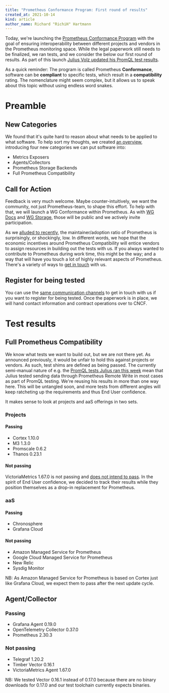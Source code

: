 ```yaml
---
title: "Prometheus Conformance Program: First round of results"
created_at: 2021-10-14
kind: article
author_name: Richard "RichiH" Hartmann
---
```


Today, we're launching the [Prometheus Conformance Program](/blog/2021/05/03/introducing-prometheus-conformance-program/) with the goal of ensuring interoperability between different projects and vendors in the Prometheus monitoring space. While the legal paperwork still needs to be finalized, we ran tests, and we consider the below our first round of results. As part of this launch [Julius Volz updated his PromQL test results](https://promlabs.com/blog/2021/10/14/promql-vendor-compatibility-round-three).

As a quick reminder: The program is called Prometheus **Conformance**, software can be **compliant** to specific tests, which result in a **compatibility** rating. The nomenclature might seem complex, but it allows us to speak about this topic without using endless word snakes.

# Preamble

## New Categories

We found that it's quite hard to reason about what needs to be applied to what software. To help sort my thoughts, we created [an overview](https://docs.google.com/document/d/1VGMme9RgpclqF4CF2woNmgFqq0J7nqHn-l72uNmAxhA), introducing four new categories we can put software into:

* Metrics Exposers
* Agents/Collectors
* Prometheus Storage Backends
* Full Prometheus Compatibility

## Call for Action

Feedback is very much welcome. Maybe counter-intuitively, we want the community, not just Prometheus-team, to shape this effort. To help with that, we will launch a WG Conformance within Prometheus. As with [WG Docs](https://docs.google.com/document/d/1k7_Ya7j5HrIgxXghTCj-26CuwPyGdAbHS0uQf0Ir2tw) and [WG Storage](https://docs.google.com/document/d/1HWL-NIfog3_pFxUny0kAHeoxd0grnqhCBcHVPZN4y3Y), those will be public and we actively invite participation.

As we [alluded to recently](https://www.youtube.com/watch?v=CBDZKjgRiew), the maintainer/adoption ratio of Prometheus is surprisingly, or shockingly, low. In different words, we hope that the economic incentives around Prometheus Compatibility will entice vendors to assign resources in building out the tests with us. If you always wanted to contribute to Prometheus during work time, this might be the way; and a way that will have you touch a lot of highly relevant aspects of Prometheus. There's a variety of ways to [get in touch](https://prometheus.io/community/) with us.

## Register for being tested

You can use the [same communication channels](https://prometheus.io/community/) to get in touch with us if you want to register for being tested. Once the paperwork is in place, we will hand contact information and contract operations over to CNCF.

# Test results

## Full Prometheus Compatibility

We know what tests we want to build out, but we are not there yet. As announced previously, it would be unfair to hold this against projects or vendors. As such, test shims are defined as being passed. The currently semi-manual nature of e.g. the [PromQL tests Julius ran this week](https://promlabs.com/blog/2021/10/14/promql-vendor-compatibility-round-three) mean that Julius tested sending data through Prometheus Remote Write in most cases as part of PromQL testing. We're reusing his results in more than one way here. This will be untangled soon, and more tests from different angles will keep ratcheting up the requirements and thus End User confidence.

It makes sense to look at projects and aaS offerings in two sets.

### Projects

#### Passing

* Cortex 1.10.0
* M3 1.3.0
* Promscale 0.6.2
* Thanos 0.23.1

#### Not passing

VictoriaMetrics 1.67.0 is not passing and [does not intend to pass](https://promlabs.com/blog/2021/10/14/promql-vendor-compatibility-round-three#victoriametrics). In the spirit of End User confidence, we decided to track their results while they position themselves as a drop-in replacement for Prometheus.

### aaS

#### Passing

* Chronosphere
* Grafana Cloud

#### Not passing

* Amazon Managed Service for Prometheus
* Google Cloud Managed Service for Prometheus
* New Relic
* Sysdig Monitor

NB: As Amazon Managed Service for Prometheus is based on Cortex just like Grafana Cloud, we expect them to pass after the next update cycle.

## Agent/Collector

### Passing

* Grafana Agent 0.19.0
* OpenTelemetry Collector 0.37.0
* Prometheus 2.30.3

### Not passing

* Telegraf 1.20.2
* Timber Vector 0.16.1
* VictoriaMetrics Agent 1.67.0

NB: We tested Vector 0.16.1 instead of 0.17.0 because there are no binary downloads for 0.17.0 and our test toolchain currently expects binaries.
